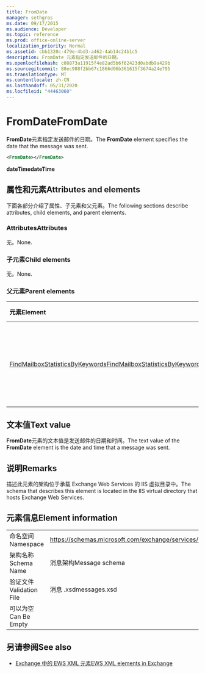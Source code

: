 ```yaml
---
title: FromDate
manager: sethgros
ms.date: 09/17/2015
ms.audience: Developer
ms.topic: reference
ms.prod: office-online-server
localization_priority: Normal
ms.assetid: cbb1320c-479e-4bd3-a462-4ab14c24b1c5
description: FromDate 元素指定发送邮件的日期。
ms.openlocfilehash: c08873a11915f4e82ad5b6f62423d0abdb9a429b
ms.sourcegitcommit: 88ec988f2bb67c1866d06b361615f3674a24e795
ms.translationtype: MT
ms.contentlocale: zh-CN
ms.lasthandoff: 05/31/2020
ms.locfileid: "44463060"
---
```

# <a name="fromdate"></a><span data-ttu-id="049b3-103">FromDate</span><span class="sxs-lookup"><span data-stu-id="049b3-103">FromDate</span></span>

<span data-ttu-id="049b3-104">**FromDate**元素指定发送邮件的日期。</span><span class="sxs-lookup"><span data-stu-id="049b3-104">The **FromDate** element specifies the date that the message was sent.</span></span> 
  
```XML
<FromDate></FromDate>
```

 <span data-ttu-id="049b3-105">**dateTime**</span><span class="sxs-lookup"><span data-stu-id="049b3-105">**dateTime**</span></span>
## <a name="attributes-and-elements"></a><span data-ttu-id="049b3-106">属性和元素</span><span class="sxs-lookup"><span data-stu-id="049b3-106">Attributes and elements</span></span>

<span data-ttu-id="049b3-107">下面各部分介绍了属性、子元素和父元素。</span><span class="sxs-lookup"><span data-stu-id="049b3-107">The following sections describe attributes, child elements, and parent elements.</span></span>
  
### <a name="attributes"></a><span data-ttu-id="049b3-108">Attributes</span><span class="sxs-lookup"><span data-stu-id="049b3-108">Attributes</span></span>

<span data-ttu-id="049b3-109">无。</span><span class="sxs-lookup"><span data-stu-id="049b3-109">None.</span></span>
  
### <a name="child-elements"></a><span data-ttu-id="049b3-110">子元素</span><span class="sxs-lookup"><span data-stu-id="049b3-110">Child elements</span></span>

<span data-ttu-id="049b3-111">无。</span><span class="sxs-lookup"><span data-stu-id="049b3-111">None.</span></span>
  
### <a name="parent-elements"></a><span data-ttu-id="049b3-112">父元素</span><span class="sxs-lookup"><span data-stu-id="049b3-112">Parent elements</span></span>

|<span data-ttu-id="049b3-113">**元素**</span><span class="sxs-lookup"><span data-stu-id="049b3-113">**Element**</span></span>|<span data-ttu-id="049b3-114">**说明**</span><span class="sxs-lookup"><span data-stu-id="049b3-114">**Description**</span></span>|
|:-----|:-----|
|[<span data-ttu-id="049b3-115">FindMailboxStatisticsByKeywords</span><span class="sxs-lookup"><span data-stu-id="049b3-115">FindMailboxStatisticsByKeywords</span></span>](findmailboxstatisticsbykeywords.md) <br/> |<span data-ttu-id="049b3-116">指定按关键字搜索邮箱统计信息的请求。</span><span class="sxs-lookup"><span data-stu-id="049b3-116">Specifies a request to search for mailbox statistics by keyword.</span></span>  <br/> |
   
## <a name="text-value"></a><span data-ttu-id="049b3-117">文本值</span><span class="sxs-lookup"><span data-stu-id="049b3-117">Text value</span></span>

<span data-ttu-id="049b3-118">**FromDate**元素的文本值是发送邮件的日期和时间。</span><span class="sxs-lookup"><span data-stu-id="049b3-118">The text value of the **FromDate** element is the date and time that a message was sent.</span></span> 
  
## <a name="remarks"></a><span data-ttu-id="049b3-119">说明</span><span class="sxs-lookup"><span data-stu-id="049b3-119">Remarks</span></span>

<span data-ttu-id="049b3-120">描述此元素的架构位于承载 Exchange Web Services 的 IIS 虚拟目录中。</span><span class="sxs-lookup"><span data-stu-id="049b3-120">The schema that describes this element is located in the IIS virtual directory that hosts Exchange Web Services.</span></span>
  
## <a name="element-information"></a><span data-ttu-id="049b3-121">元素信息</span><span class="sxs-lookup"><span data-stu-id="049b3-121">Element information</span></span>

|||
|:-----|:-----|
|<span data-ttu-id="049b3-122">命名空间</span><span class="sxs-lookup"><span data-stu-id="049b3-122">Namespace</span></span>  <br/> |https://schemas.microsoft.com/exchange/services/2006/messages  <br/> |
|<span data-ttu-id="049b3-123">架构名称</span><span class="sxs-lookup"><span data-stu-id="049b3-123">Schema Name</span></span>  <br/> |<span data-ttu-id="049b3-124">消息架构</span><span class="sxs-lookup"><span data-stu-id="049b3-124">Message schema</span></span>  <br/> |
|<span data-ttu-id="049b3-125">验证文件</span><span class="sxs-lookup"><span data-stu-id="049b3-125">Validation File</span></span>  <br/> |<span data-ttu-id="049b3-126">消息 .xsd</span><span class="sxs-lookup"><span data-stu-id="049b3-126">messages.xsd</span></span>  <br/> |
|<span data-ttu-id="049b3-127">可以为空</span><span class="sxs-lookup"><span data-stu-id="049b3-127">Can Be Empty</span></span>  <br/> ||
   
## <a name="see-also"></a><span data-ttu-id="049b3-128">另请参阅</span><span class="sxs-lookup"><span data-stu-id="049b3-128">See also</span></span>



- [<span data-ttu-id="049b3-129">Exchange 中的 EWS XML 元素</span><span class="sxs-lookup"><span data-stu-id="049b3-129">EWS XML elements in Exchange</span></span>](ews-xml-elements-in-exchange.md)

